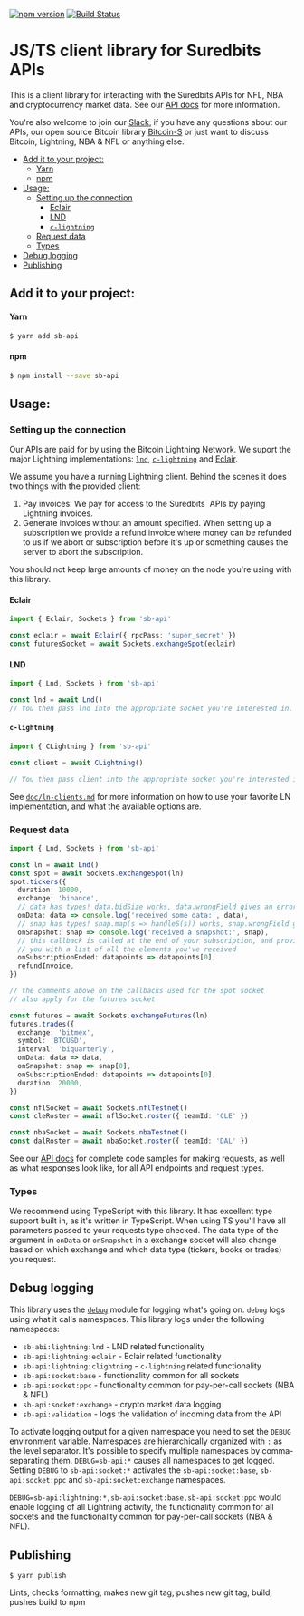[![npm version](https://badge.fury.io/js/sb-api.svg)](https://badge.fury.io/js/sb-api)
[![Build Status](https://travis-ci.org/Suredbits/sb-api.svg?branch=master)](https://travis-ci.org/Suredbits/sb-api)

<!-- h1 instead of # to avoid TOC including header -->
<h1>JS/TS client library for Suredbits APIs</h1>

This is a client library for interacting with the Suredbits APIs for NFL, NBA and cryptocurrency market data. See our [API docs](https://suredbits.com/api) for more information.

You're also welcome to join our [Slack](https://join.slack.com/t/suredbits/shared_invite/enQtNDEyMjY3MTg1MTg3LTYyYjkwOGUzMDQ4NDAwZjE1M2I3MmQyNWNlZjNlYjg4OGRjYTRjNWUwNjRjNjg4Y2NjZjAxYjU1N2JjMTU1YWM), if you have any questions about our APIs, our open source Bitcoin library [Bitcoin-S](https://github.com/bitcoin-s/bitcoin-s-core) or just want to discuss Bitcoin, Lightning, NBA & NFL or anything else.

- [Add it to your project:](#add-it-to-your-project)
    - [Yarn](#yarn)
    - [npm](#npm)
- [Usage:](#usage)
  - [Setting up the connection](#setting-up-the-connection)
    - [Eclair](#eclair)
    - [LND](#lnd)
    - [`c-lightning`](#c-lightning)
  - [Request data](#request-data)
  - [Types](#types)
- [Debug logging](#debug-logging)
- [Publishing](#publishing)

## Add it to your project:

#### Yarn

```bash
$ yarn add sb-api
```

#### npm

```bash
$ npm install --save sb-api
```

## Usage:

### Setting up the connection

Our APIs are paid for by using the Bitcoin Lightning Network. We suport the major Lightning implementations: [`lnd`](https://github.com/lightningnetwork/lnd), [`c-lightning`](https://github.com/ElementsProject/lightning) and [Eclair](https://github.com/acinq/eclair).

We assume you have a running Lightning client. Behind the scenes it does two things with the provided client:

1. Pay invoices. We pay for access to the Suredbits` APIs by paying Lightning invoices.
1. Generate invoices without an amount specified. When setting up a subscription we provide a refund invoice where money can be refunded to us if we abort or subscription before it's up or something causes the server to abort the subscription.

You should not keep large amounts of money on the node you're using with this library.

#### Eclair

```typescript
import { Eclair, Sockets } from 'sb-api'

const eclair = await Eclair({ rpcPass: 'super_secret' })
const futuresSocket = await Sockets.exchangeSpot(eclair)
```

#### LND

```typescript
import { Lnd, Sockets } from 'sb-api'

const lnd = await Lnd()
// You then pass lnd into the appropriate socket you're interested in.
```

#### `c-lightning`

```typescript
import { CLightning } from 'sb-api'

const client = await CLightning()

// You then pass client into the appropriate socket you're interested in.
```

See [`doc/ln-clients.md`](doc/ln-clients.md) for more information on how to use your favorite LN implementation, and what the available options are.

### Request data

```typescript
import { Lnd, Sockets } from 'sb-api'

const ln = await Lnd()
const spot = await Sockets.exchangeSpot(ln)
spot.tickers({
  duration: 10000,
  exchange: 'binance',
  // data has types! data.bidSize works, data.wrongField gives an error
  onData: data => console.log('received some data:', data),
  // snap has types! snap.map(s => handleS(s)) works, snap.wrongField gives an error
  onSnapshot: snap => console.log('received a snapshot:', snap),
  // this callback is called at the end of your subscription, and provides
  // you with a list of all the elements you've received
  onSubscriptionEnded: datapoints => datapoints[0],
  refundInvoice,
})

// the comments above on the callbacks used for the spot socket
// also apply for the futures socket

const futures = await Sockets.exchangeFutures(ln)
futures.trades({
  exchange: 'bitmex',
  symbol: 'BTCUSD',
  interval: 'biquarterly',
  onData: data => data,
  onSnapshot: snap => snap[0],
  onSubscriptionEnded: datapoints => datapoints[0],
  duration: 20000,
})

const nflSocket = await Sockets.nflTestnet()
const cleRoster = await nflSocket.roster({ teamId: 'CLE' })

const nbaSocket = await Sockets.nbaTestnet()
const dalRoster = await nbaSocket.roster({ teamId: 'DAL' })
```

See our [API docs](https://suredbits.com/api) for complete code samples for making requests, as well as what responses look like, for all API endpoints and request types.

### Types

We recommend using TypeScript with this library. It has excellent type support built in, as it's written in TypeScript. When using TS you'll have all parameters passed to your requests type checked. The data type of the argument in `onData` or `onSnapshot` in a exchange socket will also change based on which exchange and which data type (tickers, books or trades) you request.

## Debug logging

This library uses the [`debug`](https://www.npmjs.com/package/debug) module for logging what's going on. `debug` logs using what it calls namespaces. This library logs under the following namespaces:

- `sb-abi:lightning:lnd` - LND related functionality
- `sb-api:lightning:eclair` - Eclair related functionality
- `sb-api:lightning:clightning` - `c-lightning` related functionality
- `sb-api:socket:base` - functionality common for all sockets
- `sb-api:socket:ppc` - functionality common for pay-per-call sockets (NBA & NFL)
- `sb-api:socket:exchange` - crypto market data logging
- `sb-api:validation` - logs the validation of incoming data from the API

To activate logging output for a given namespace you need to set the `DEBUG` environment variable. Namespaces are hierarchically organized with `:` as the level separator. It's possible to specify multiple namespaces by comma-separating them. `DEBUG=sb-api:*` causes all namespaces to get logged. Setting `DEBUG` to `sb-api:socket:*` activates the `sb-api:socket:base`, `sb-api:socket:ppc` and `sb-api:socket:exchange` namespaces.

`DEBUG=sb-api:lightning:*,sb-api:socket:base,sb-api:socket:ppc` would enable logging of all Lightning activity, the functionality common for all sockets and the functionality common for pay-per-call sockets (NBA & NFL).

## Publishing

```
$ yarn publish
```

Lints, checks formatting, makes new git tag, pushes new git tag, build, pushes build to npm

